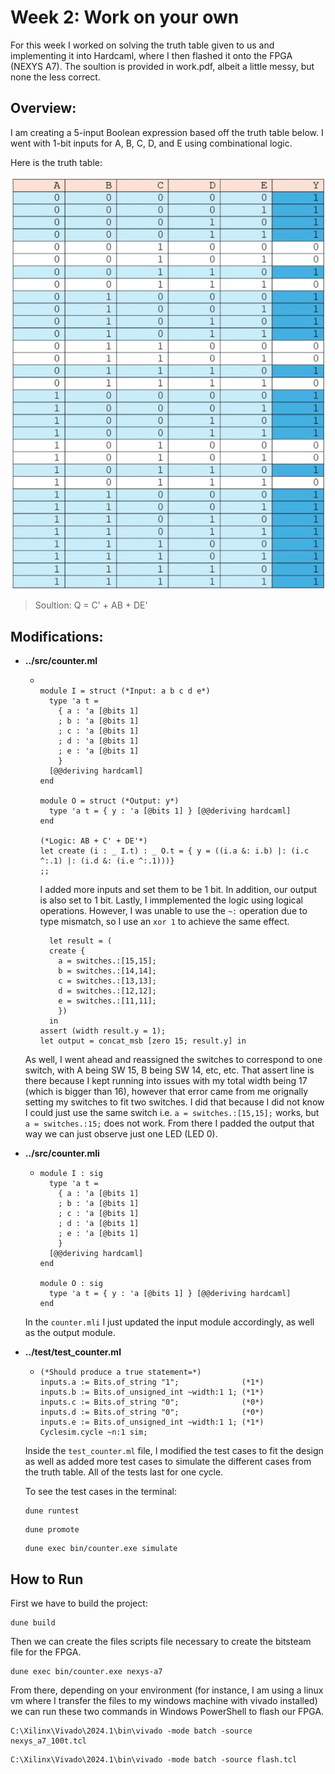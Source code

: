 # Week 2: Work on your own
For this week I worked on solving the truth table given to us and implementing it into Hardcaml, where I then flashed it onto the FPGA (NEXYS A7). The soultion is provided in work.pdf, albeit a little messy, but none the less correct.

## Overview: 
I am creating a 5-input Boolean expression based off the truth table below. I went with 1-bit inputs for A, B, C, D, and E using combinational logic. 

  Here is the truth table: 
<div align = "center">
  <img src = "../assets/truth_table_1.JPG" width = "500"/>
</div>

> Soultion: Q = C' + AB + DE'


## Modifications: 

- **../src/counter.ml**
  - ```
    
    module I = struct (*Input: a b c d e*)
      type 'a t =
        { a : 'a [@bits 1]
        ; b : 'a [@bits 1]
        ; c : 'a [@bits 1]
        ; d : 'a [@bits 1]
        ; e : 'a [@bits 1]
        }
      [@@deriving hardcaml]
    end
    
    module O = struct (*Output: y*)
      type 'a t = { y : 'a [@bits 1] } [@@deriving hardcaml]
    end
    
    (*Logic: AB + C' + DE'*)
    let create (i : _ I.t) : _ O.t = { y = ((i.a &: i.b) |: (i.c ^:.1) |: (i.d &: (i.e ^:.1)))}
    ;;

    ```

    I added more inputs and set them to be 1 bit. In addition, our output is also set to 1 bit. Lastly, I immplemented the logic using logical operations. However, I was unable to use the `~:` operation due to type mismatch, so I use an `xor 1` to achieve the same effect.

    ```
      let result = (
      create { 
        a = switches.:[15,15]; 
        b = switches.:[14,14]; 
        c = switches.:[13,13]; 
        d = switches.:[12,12]; 
        e = switches.:[11,11];
        })
      in
    assert (width result.y = 1);
    let output = concat_msb [zero 15; result.y] in
    ```

  As well, I went ahead and reassigned the switches to correspond to one switch, with A being SW 15, B being SW 14, etc, etc. That assert line is there because I kept running into issues with my total width being 17 (which is bigger than 16), however that error came from me orignally setting my switches to fit two switches. I did that because I did not know I could just use the same switch i.e. `a = switches.:[15,15];` works, but `a = switches.:15;` does not work. From there I padded the output that way we can just observe just one LED (LED 0).

- **../src/counter.mli**
  - ```
    module I : sig
      type 'a t =
        { a : 'a [@bits 1]
        ; b : 'a [@bits 1]
        ; c : 'a [@bits 1]
        ; d : 'a [@bits 1]
        ; e : 'a [@bits 1]
        }
      [@@deriving hardcaml]
    end
    
    module O : sig
      type 'a t = { y : 'a [@bits 1] } [@@deriving hardcaml]
    end
    ```
  In the `counter.mli` I just updated the input module accordingly, as well as the output module. 
    

- **../test/test_counter.ml**
  - ```
    (*Should produce a true statement=*)
    inputs.a := Bits.of_string "1";              (*1*)
    inputs.b := Bits.of_unsigned_int ~width:1 1; (*1*)
    inputs.c := Bits.of_string "0";              (*0*)
    inputs.d := Bits.of_string "0";              (*0*)
    inputs.e := Bits.of_unsigned_int ~width:1 1; (*1*)
    Cyclesim.cycle ~n:1 sim;
    ```

  Inside the `test_counter.ml` file, I modified the test cases to fit the design as well as added more test cases to simulate the different cases from the truth table. All of the tests last for one cycle.

  To see the test cases in the terminal: 
  ```
  dune runtest
  ```

  ```
  dune promote
  ```

  ```
  dune exec bin/counter.exe simulate
  ```

## How to Run

First we have to build the project:

```
dune build
```

Then we can create the files scripts file necessary to create the bitsteam file for the FPGA.

```
dune exec bin/counter.exe nexys-a7
```

From there, depending on your environment (for instance, I am using a linux vm where I transfer the files to my windows machine with vivado installed) we can run these two commands in Windows PowerShell to flash our FPGA. 

```
C:\Xilinx\Vivado\2024.1\bin\vivado -mode batch -source nexys_a7_100t.tcl
```

```
C:\Xilinx\Vivado\2024.1\bin\vivado -mode batch -source flash.tcl
```

